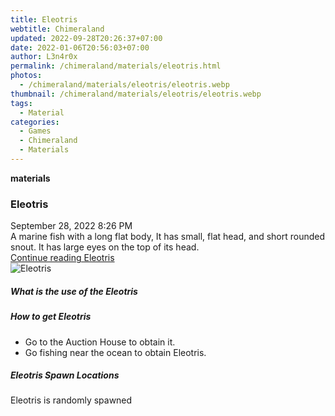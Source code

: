 ```yaml
---
title: Eleotris
webtitle: Chimeraland
updated: 2022-09-28T20:26:37+07:00
date: 2022-01-06T20:56:03+07:00
author: L3n4r0x
permalink: /chimeraland/materials/eleotris.html
photos:
  - /chimeraland/materials/eleotris/eleotris.webp
thumbnail: /chimeraland/materials/eleotris/eleotris.webp
tags:
  - Material
categories:
  - Games
  - Chimeraland
  - Materials
---
```


<section id="bootstrap-wrapper">
  <link
    rel="stylesheet"
    href="https://cdn.statically.io/gh/dimaslanjaka/Web-Manajemen/40ac3225/css/bootstrap-4.5-wrapper.css"
  />
  <div
    class="row g-0 border rounded overflow-hidden flex-md-row mb-4 shadow-sm position-relative"
  >
    <div class="col p-4 d-flex flex-column position-static">
      <strong class="d-inline-block mb-2 text-success">materials</strong>
      <h3 class="mb-0">Eleotris</h3>
      <div class="mb-1 text-muted">September 28, 2022 8:26 PM</div>
      <div class="mb-2 border p-1">
        A marine fish with a long flat body, It has small, flat head, and short
        rounded snout. It has large eyes on the top of its head.
      </div>
      <a href="#" class="stretched-link d-none">Continue reading Eleotris</a>
    </div>
    <div class="col-auto d-none d-lg-block">
      <img src="/chimeraland/materials/eleotris/eleotris.webp" alt="Eleotris" />
    </div>
  </div>
  <div class="row">
    <div class="col-lg-6 col-12 mb-2">
      <div class="card">
        <div class="card-body">
          <h5 class="card-title">What is the use of the Eleotris</h5>
          <div class="card-text"><ul></ul></div>
        </div>
      </div>
    </div>
    <div class="col-lg-6 col-12 mb-2">
      <div class="card">
        <div class="card-body">
          <h5 class="card-title">How to get Eleotris</h5>
          <div class="card-text">
            <ul>
              <li>Go to the Auction House to obtain it.</li>
              <li>Go fishing near the ocean to obtain Eleotris.</li>
            </ul>
          </div>
        </div>
      </div>
    </div>
    <div class="col-12 mb-2">
      <h5>Eleotris Spawn Locations</h5>
      <p>Eleotris is randomly spawned</p>
    </div>
  </div>
</section>